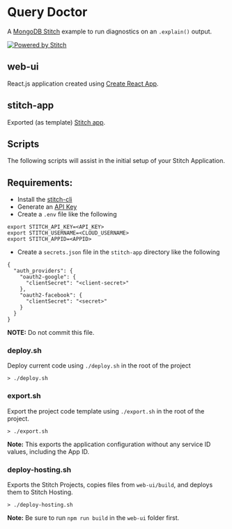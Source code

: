 # Query Doctor

A [MongoDB Stitch](https://www.mongodb.com/cloud/stitch) example to run diagnostics on an `.explain()` output.

[![Powered by Stitch](http://badge.learnstitch.com/?appid=tiny-auth-cornj)](http://cloud.mongodb.com)

## web-ui

React.js application created using [Create React App](https://github.com/facebook/create-react-app).

## stitch-app

Exported (as template) [Stitch app](https://docs.mongodb.com/stitch/import-export/export-stitch-app/).

## Scripts

The following scripts will assist in the initial setup of your Stitch Application.

## Requirements:

- Install the [stitch-cli](https://docs.mongodb.com/stitch/import-export/stitch-cli-reference/)
- Generate an [API Key](https://docs.atlas.mongodb.com/configure-api-access/#generate-api-keys)
- Create a `.env` file like the following

```
export STITCH_API_KEY=<API_KEY>
export STITCH_USERNAME=<CLOUD_USERNAME>
export STITCH_APPID=<APPID>
```

- Create a `secrets.json` file in the `stitch-app` directory like the following

```
{
  "auth_providers": {
    "oauth2-google": {
      "clientSecret": "<client-secret>"
    },
    "oauth2-facebook": {
      "clientSecret": "<secret>"
    }
  }
}
```

**NOTE:** Do not commit this file.

### deploy.sh

Deploy current code using `./deploy.sh` in the root of the project

```
> ./deploy.sh
```

### export.sh

Export the project code template using `./export.sh` in the root of the project.

```
> ./export.sh
```

**Note:** This exports the application configuration without any service ID values, including the App ID.

### deploy-hosting.sh

Exports the Stitch Projects, copies files from `web-ui/build`, and deploys them to Stitch Hosting.

```
> ./deploy-hosting.sh
```

**Note:** Be sure to run `npm run build` in the `web-ui` folder first.

